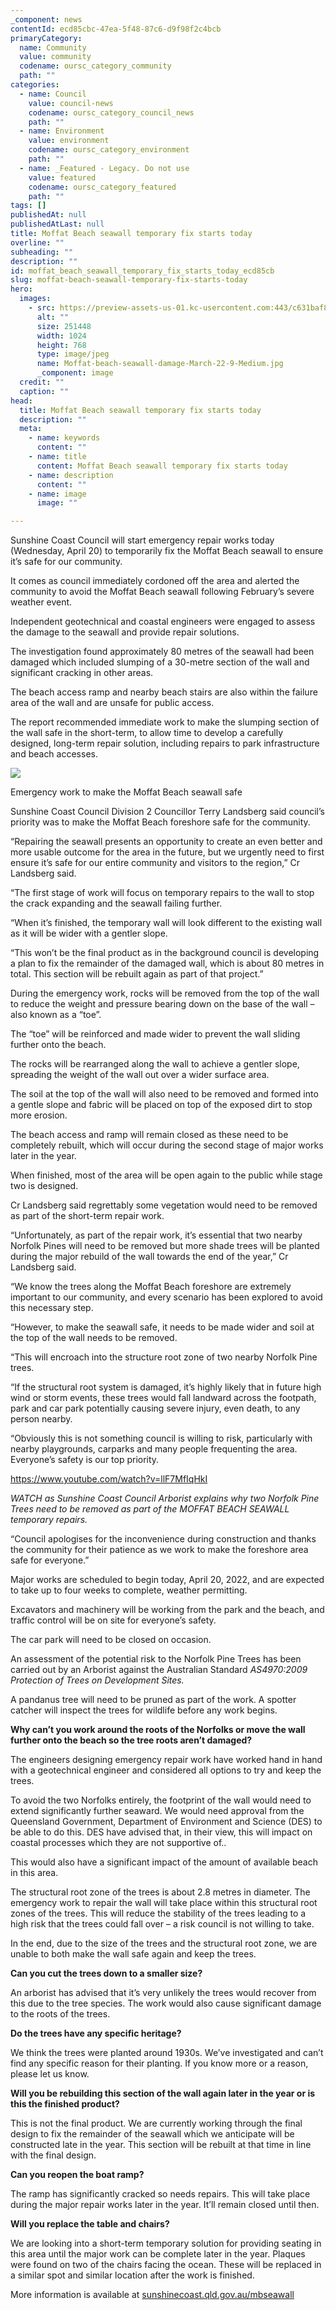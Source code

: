 ```yaml
---
_component: news
contentId: ecd85cbc-47ea-5f48-87c6-d9f98f2c4bcb
primaryCategory:
  name: Community
  value: community
  codename: oursc_category_community
  path: ""
categories:
  - name: Council
    value: council-news
    codename: oursc_category_council_news
    path: ""
  - name: Environment
    value: environment
    codename: oursc_category_environment
    path: ""
  - name: _Featured - Legacy. Do not use
    value: featured
    codename: oursc_category_featured
    path: ""
tags: []
publishedAt: null
publishedAtLast: null
title: Moffat Beach seawall temporary fix starts today
overline: ""
subheading: ""
description: ""
id: moffat_beach_seawall_temporary_fix_starts_today_ecd85cb
slug: moffat-beach-seawall-temporary-fix-starts-today
hero:
  images:
    - src: https://preview-assets-us-01.kc-usercontent.com:443/c631baf8-1b46-001f-580c-d0001b68b4a8/15d14603-ce27-4702-a5d7-1230ba8cd378/Moffat-beach-seawall-damage-March-22-9-Medium.jpg
      alt: ""
      size: 251448
      width: 1024
      height: 768
      type: image/jpeg
      name: Moffat-beach-seawall-damage-March-22-9-Medium.jpg
      _component: image
  credit: ""
  caption: ""
head:
  title: Moffat Beach seawall temporary fix starts today
  description: ""
  meta:
    - name: keywords
      content: ""
    - name: title
      content: Moffat Beach seawall temporary fix starts today
    - name: description
      content: ""
    - name: image
      image: ""

---
```

Sunshine Coast Council will start emergency repair works today (Wednesday, April 20) to temporarily fix the Moffat Beach seawall to ensure it’s safe for our community.

It comes as council immediately cordoned off the area and alerted the community to avoid the Moffat Beach seawall following February’s severe weather event.

Independent geotechnical and coastal engineers were engaged to assess the damage to the seawall and provide repair solutions.

The investigation found approximately 80 metres of the seawall had been damaged which included slumping of a 30-metre section of the wall and significant cracking in other areas.

The beach access ramp and nearby beach stairs are also within the failure area of the wall and are unsafe for public access.

The report recommended immediate work to make the slumping section of the wall safe in the short-term, to allow time to develop a carefully designed, long-term repair solution, including repairs to park infrastructure and beach accesses.

![](https://preview-assets-us-01.kc-usercontent.com:443/c631baf8-1b46-001f-580c-d0001b68b4a8/37117d22-03af-4b04-9c76-904915e0585e/Moffat-Beach-seawall-rock-wall_temporary-repair-illustration-1024x477.jpg)

Emergency work to make the Moffat Beach seawall safe

Sunshine Coast Council Division 2 Councillor Terry Landsberg said council’s priority was to make the Moffat Beach foreshore safe for the community.

“Repairing the seawall presents an opportunity to create an even better and more usable outcome for the area in the future, but we urgently need to first ensure it’s safe for our entire community and visitors to the region,” Cr Landsberg said.

“The first stage of work will focus on temporary repairs to the wall to stop the crack expanding and the seawall failing further.

“When it’s finished, the temporary wall will look different to the existing wall as it will be wider with a gentler slope.

“This won’t be the final product as in the background council is developing a plan to fix the remainder of the damaged wall, which is about 80 metres in total. This section will be rebuilt again as part of that project.”

During the emergency work, rocks will be removed from the top of the wall to reduce the weight and pressure bearing down on the base of the wall – also known as a “toe”.

The “toe” will be reinforced and made wider to prevent the wall sliding further onto the beach.

The rocks will be rearranged along the wall to achieve a gentler slope, spreading the weight of the wall out over a wider surface area.

The soil at the top of the wall will also need to be removed and formed into a gentle slope and fabric will be placed on top of the exposed dirt to stop more erosion.  

The beach access and ramp will remain closed as these need to be completely rebuilt, which will occur during the second stage of major works later in the year.

When finished, most of the area will be open again to the public while stage two is designed.

Cr Landsberg said regrettably some vegetation would need to be removed as part of the short-term repair work.

“Unfortunately, as part of the repair work, it’s essential that two nearby Norfolk Pines will need to be removed but more shade trees will be planted during the major rebuild of the wall towards the end of the year,” Cr Landsberg said.

“We know the trees along the Moffat Beach foreshore are extremely important to our community, and every scenario has been explored to avoid this necessary step.

“However, to make the seawall safe, it needs to be made wider and soil at the top of the wall needs to be removed.

“This will encroach into the structure root zone of two nearby Norfolk Pine trees.

“If the structural root system is damaged, it’s highly likely that in future high wind or storm events, these trees would fall landward across the footpath, park and car park potentially causing severe injury, even death, to any person nearby.

“Obviously this is not something council is willing to risk, particularly with nearby playgrounds, carparks and many people frequenting the area. Everyone’s safety is our top priority.

<https://www.youtube.com/watch?v=llF7MfIqHkI>


*WATCH as Sunshine Coast Council Arborist explains why two Norfolk Pine Trees need to be removed as part of the MOFFAT BEACH SEAWALL temporary repairs.*

“Council apologises for the inconvenience during construction and thanks the community for their patience as we work to make the foreshore area safe for everyone.”

Major works are scheduled to begin today, April 20, 2022, and are expected to take up to four weeks to complete, weather permitting.

Excavators and machinery will be working from the park and the beach, and traffic control will be on site for everyone’s safety.

The car park will need to be closed on occasion.

An assessment of the potential risk to the Norfolk Pine Trees has been carried out by an Arborist against the Australian Standard *AS4970:2009 Protection of Trees on Development Sites.*

A pandanus tree will need to be pruned as part of the work. A spotter catcher will inspect the trees for wildlife before any work begins.

**Why can’t you work around the roots of the Norfolks or move the wall further onto the beach so the tree roots aren’t damaged?**

The engineers designing emergency repair work have worked hand in hand with a geotechnical engineer and considered all options to try and keep the trees.

To avoid the two Norfolks entirely, the footprint of the wall would need to extend significantly further seaward. We would need approval from the Queensland Government, Department of Environment and Science (DES) to be able to do this. DES have advised that, in their view, this will impact on coastal processes which they are not supportive of..

This would also have a significant impact of the amount of available beach in this area.

The structural root zone of the trees is about 2.8 metres in diameter. The emergency work to repair the wall will take place within this structural root zones of the trees. This will reduce the stability of the trees leading to a high risk that the trees could fall over – a risk council is not willing to take.

In the end, due to the size of the trees and the structural root zone, we are unable to both make the wall safe again and keep the trees.

**Can you cut the trees down to a smaller size?**

An arborist has advised that it’s very unlikely the trees would recover from this due to the tree species. The work would also cause significant damage to the roots of the trees.

**Do the trees have any specific heritage?**

We think the trees were planted around 1930s. We’ve investigated and can’t find any specific reason for their planting. If you know more or a reason, please let us know.

**Will you be rebuilding this section of the wall again later in the year or is this the finished product?**

This is not the final product. We are currently working through the final design to fix the remainder of the seawall which we anticipate will be constructed late in the year. This section will be rebuilt at that time in line with the final design.

**Can you reopen the boat ramp?**

The ramp has significantly cracked so needs repairs. This will take place during the major repair works later in the year. It’ll remain closed until then.

**Will you replace the table and chairs?**

We are looking into a short-term temporary solution for providing seating in this area until the major work can be complete later in the year. Plaques were found on two of the chairs facing the ocean. These will be replaced in a similar spot and similar location after the work is finished.

More information is available at [sunshinecoast.qld.gov.au/mbseawall](https://www.sunshinecoast.qld.gov.au/Council/Planning-and-Projects/Infrastructure-Projects/Moffat-Beach-Seawall-Repair-Project)
